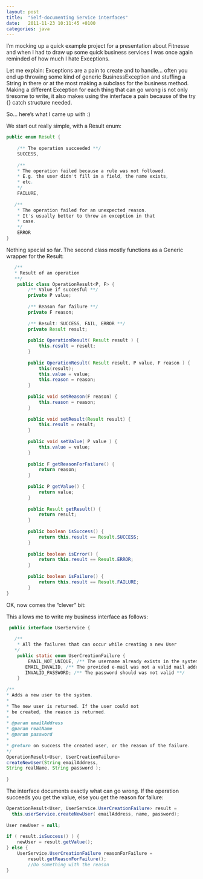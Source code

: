 ```yaml
---
layout: post
title:  "Self-documenting Service interfaces"
date:   2011-11-23 10:11:45 +0100
categories: java
---
```


I’m mocking up a quick example project for a presentation about Fitnesse and when I had to draw up some quick business services I was once again reminded of how much I hate Exceptions.

Let me explain: Exceptions are a pain to create and to handle… often you end up throwing some kind of generic BusinessException and stuffing a String in there or at the most making a subclass for the business method. Making a different Exception for each thing that can go wrong is not only tiresome to write, it also makes using the interface a pain because of the try {} catch structure needed.

So… here’s what I came up with :)

We start out really simple, with a Result enum:

```java
public enum Result {
 
    /** The operation succeeded **/
    SUCCESS,
 
    /**
    * The operation failed because a rule was not followed.
    * E.g. the user didn't fill in a field, the name exists,
    * etc.
    */
    FAILURE,
 
   /**
    * The operation failed for an unexpected reason.
    * It's usually better to throw an exception in that
    * case.
    */
    ERROR
}
```
Nothing special so far. The second class mostly functions as a Generic wrapper for the Result:

```java
   /**
   * Result of an operation
   **/
    public class OperationResult<P, F> {
        /** Value if succesful **/
        private P value;
 
        /** Reason for failure **/
        private F reason;
 
        /** Result: SUCCESS, FAIL, ERROR **/
        private Result result;
 
        public OperationResult( Result result ) {
            this.result = result;
        }
 
        public OperationResult( Result result, P value, F reason ) {
            this(result);
            this.value = value;
            this.reason = reason;
        }
 
        public void setReason(F reason) { 
            this.reason = reason;
        }
 
        public void setResult(Result result) {
            this.result = result;
        }
 
        public void setValue( P value ) {
            this.value = value;
        }
 
        public F getReasonForFailure() {
            return reason;
        }
 
        public P getValue() {
            return value;
        }
 
        public Result getResult() {
            return result;
        }
 
        public boolean isSuccess() {
            return this.result == Result.SUCCESS;
        }
 
        public boolean isError() {
            return this.result == Result.ERROR;
        }
 
        public boolean isFailure() {
            return this.result == Result.FAILURE;
        }
}
```
OK, now comes the “clever” bit:

This allows me to write my business interface as follows:

```java
 public interface UserService {
 
   /**
    * All the failures that can occur while creating a new User
   */
    public static enum UserCreationFailure {
        EMAIL_NOT_UNIQUE, /** The username already exists in the system **/ 
       EMAIL_INVALID, /** The provided e-mail was not a valid mail address **/
       INVALID_PASSWORD; /** The password should was not valid **/
    }
 
/**
* Adds a new user to the system.
*
* The new user is returned. If the user could not
* be created, the reason is returned.
*
* @param emailAddress
* @param realName
* @param password
*
* @return on success the created user, or the reason of the failure.
*/
OperationResult<User, UserCreationFailure>
createNewUser(String emailAddress,
String realName, String password );
 
}
```

The interface documents exactly what can go wrong. If the operation succeeds you get the value, else you get the reason for failure:

```java
OperationResult<User, UserService.UserCreationFailure> result = 
  this.userService.createNewUser( emailAddress, name, password);
 
User newUser = null;
 
if ( result.isSuccess() ) {
    newUser = result.getValue();
} else {
    UserService.UserCreationFailure reasonForFailure =   
        result.getReasonForFailure();
        //Do something with the reason
}
```
